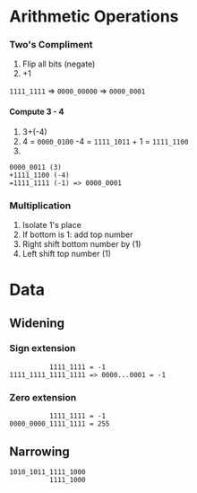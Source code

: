 # Arithmetic Operations

### Two's Compliment

1. Flip all bits (negate)
2. +1

`1111_1111` => `0000_00000` => `0000_0001`

#### Compute 3 - 4
1. 3+(-4)
2. 4 = `0000_0100`
 -4 = `1111_1011` + 1 = `1111_1100`
3.
 ```
 0000_0011 (3)
+1111_1100 (-4)
=1111_1111 (-1) => 0000_0001
```

### Multiplication
1. Isolate 1's place
2. If bottom is 1: add top number
3. Right shift bottom number by (1)
4. Left shift top number (1)

# Data

## Widening
### Sign extension
```
          1111_1111 = -1
1111_1111_1111_1111 => 0000...0001 = -1
```
### Zero extension
```
          1111_1111 = -1
0000_0000_1111_1111 = 255
```
## Narrowing
```
1010_1011_1111_1000
          1111_1000
```
